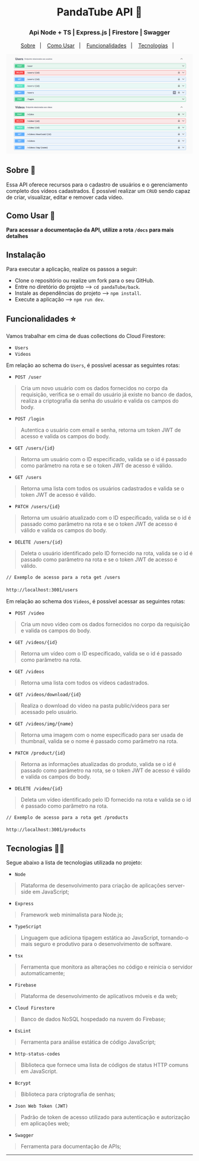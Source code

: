 <h1 align="center">
  <p>PandaTube API 🎥</p>
</h1>

<h3 align="center">
  Api Node + TS | Express.js | Firestore | Swagger
</h3>

<p align="center">
  <a href="#sobre-wave">Sobre</a>&nbsp;&nbsp;&nbsp;|&nbsp;&nbsp;&nbsp;
  <a href="#como-usar-rocket">Como Usar</a>&nbsp;&nbsp;&nbsp;|&nbsp;&nbsp;&nbsp;
  <a href="#funcionalidades-star">Funcionalidades</a>&nbsp;&nbsp;&nbsp;|&nbsp;&nbsp;&nbsp;
  <a href="#tecnologias-man_technologist">Tecnologias</a>&nbsp;&nbsp;&nbsp;|&nbsp;&nbsp;&nbsp;
</p>

<p align="center">
  <img alt="design do projeto" width="650px" src="./.github/mockup.png" />
<p>


## Sobre :wave:

Essa API oferece recursos para o cadastro de usuários e o gerenciamento completo dos vídeos cadastrados.
É possível realizar um `CRUD` sendo capaz de criar, visualizar, editar e remover cada vídeo.


## Como Usar :rocket:

**Para acessar a documentação da API, utilize a rota `/docs` para mais detalhes**

## Instalação

Para executar a aplicação, realize os passos a seguir:

* Clone o repositório ou realize um fork para o seu GitHub.
* Entre no diretório do projeto --> `cd pandaTube/back`.
* Instale as dependências do projeto --> `npm install`.
* Execute a aplicação --> `npm run dev`.


## Funcionalidades :star:

Vamos trabalhar em cima de duas collections do Cloud Firestore:

 - `Users`
 - `Videos`

Em relação ao schema do `Users`, é possível acessar as seguintes rotas:

 - `POST /user`
 > Cria um novo usuário com os dados fornecidos no corpo da requisição, verifica se o email do usuário já existe no banco de dados, realiza a criptografia da senha do usuário e valida os campos do body.

 - `POST /login`
 > Autentica o usuário com email e senha, retorna um token JWT de acesso e valida os campos do body.

 - `GET /users/{id}`
 > Retorna um usuário com o ID especificado, valida se o id é passado como parâmetro na rota e se o token JWT de acesso é válido.

 - `GET /users`
 > Retorna uma lista com todos os usuários cadastrados e valida se o token JWT de acesso é válido.

 - `PATCH /users/{id}`
 > Retorna um usuário atualizado com o ID especificado, valida se o id é passado como parâmetro na rota e se o token JWT de acesso é válido e valida os campos do body.

 - `DELETE /users/{id}`
 > Deleta o usuário identificado pelo ID fornecido na rota, valida se o id é passado como parâmetro na rota e se o token JWT de acesso é válido.


```BASH
// Exemplo de acesso para a rota get /users

http://localhost:3001/users
```

Em relação ao schema dos `Videos`, é possível acessar as seguintes rotas:

 - `POST /video`
 > Cria um novo vídeo com os dados fornecidos no corpo da requisição e valida os campos do body.

 - `GET /videos/{id}`
 > Retorna um vídeo com o ID especificado, valida se o id é passado como parâmetro na rota.

 - `GET /videos`
 > Retorna uma lista com todos os vídeos cadastrados.

 - `GET /videos/download/{id}`
 > Realiza o download do vídeo na pasta public/videos para ser acessado pelo usuário.

 - `GET /videos/img/{name}`
 > Retorna uma imagem com o nome especificado para ser usada de thumbnail, valida se o nome é passado como parâmetro na rota.

 - `PATCH /product/{id}`
 > Retorna as informações atualizadas do produto, valida se o id é passado como parâmetro na rota, se o token JWT de acesso é válido e valida os campos do body.

 - `DELETE /video/{id}`
 > Deleta um vídeo identificado pelo ID fornecido na rota e valida se o id é passado como parâmetro na rota.

```BASH
// Exemplo de acesso para a rota get /products

http://localhost:3001/products
```


## Tecnologias :man_technologist:

Segue abaixo a lista de tecnologias utilizada no projeto:

 - `Node`
 > Plataforma de desenvolvimento para criação de aplicações server-side em JavaScript;
 - `Express`
 > Framework web minimalista para Node.js;
 - `TypeScript`
 > Linguagem que adiciona tipagem estática ao JavaScript, tornando-o mais seguro e produtivo para o desenvolvimento de software.
 - `tsx`
 > Ferramenta que monitora as alterações no código e reinicia o servidor automaticamente;
 - `Firebase`
 > Plataforma de desenvolvimento de aplicativos móveis e da web;
 - `Cloud Firestore`
 > Banco de dados NoSQL hospedado na nuvem do Firebase;
 - `EsLint`
 > Ferramenta para análise estática de código JavaScript;
 - `http-status-codes`
 > Biblioteca que fornece uma lista de códigos de status HTTP comuns em JavaScript.
 - `Bcrypt`
 > Biblioteca para criptografia de senhas;
 - `Json Web Token (JWT)`
 > Padrão de token de acesso utilizado para autenticação e autorização em aplicações web;
 - `Swagger`
 > Ferramenta para documentação de APIs;

---
